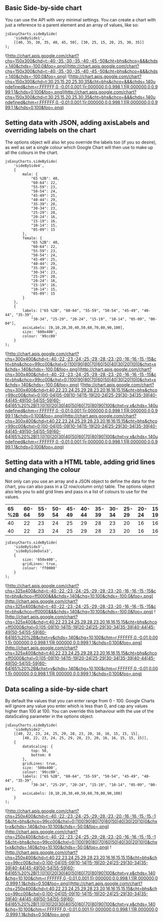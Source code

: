 ## Basic Side-by-side chart ##

You can use the API with very minimal settings.  You can create a chart with just a reference to a parent element and an array of values, like so:

```
jsEasyCharts.sideBySide(
	'sideBySide1',
	[[40, 35, 30, 35, 40, 45, 50], [30, 25, 15, 20, 25, 30, 35]]
);
```


![http://chart.apis.google.com/chart?chs=150x300&chd=t:-40,-35,-30,-35,-40,-45,-50&cht=bhs&chco=&&&chds=,140&chds=-100,0&foo=.png](http://chart.apis.google.com/chart?chs=150x300&chd=t:-40,-35,-30,-35,-40,-45,-50&cht=bhs&chco=&&&chds=,140&chds=-100,0&foo=.png)
![http://chart.apis.google.com/chart?chs=150x300&chd=t:30,25,15,20,25,30,35&cht=bhs&chco=&&&chds=,140undefined&chm=r,FFFFFF,0,-0.01,0.001,1|r,000000,0,0.998,1,1|R,000000,0,0.999,1,1&chds=0,100&foo=.png](http://chart.apis.google.com/chart?chs=150x300&chd=t:30,25,15,20,25,30,35&cht=bhs&chco=&&&chds=,140undefined&chm=r,FFFFFF,0,-0.01,0.001,1|r,000000,0,0.998,1,1|R,000000,0,0.999,1,1&chds=0,100&foo=.png)


## Setting data with JSON, adding axisLabels and overriding labels on the chart ##

The options object will also let you override the labels too (if you so desire), as well as set a single colour which Google Chart will then use to make up all the colours in the chart.

```
jsEasyCharts.sideBySide(
	'sideBySide4',
	{
		male: {
			"65 %2B": 40, 
			"60-64": 22, 
			"55-59": 23, 
			"50-54": 24, 
			"45-49": 25, 
			"40-44": 29, 
			"35-39": 28, 
			"30-34": 23, 
			"25-29": 20, 
			"20-24": 16, 
			"15-19": 16, 
			"10-14": 15, 
			"05-09": 15
		}, 
		female: {
			"65 %2B": 40, 
			"60-64": 22, 
			"55-59": 23, 
			"50-54": 24, 
			"45-49": 25, 
			"40-44": 29, 
			"35-39": 28, 
			"30-34": 23, 
			"25-29": 20, 
			"20-24": 16, 
			"15-19": 16, 
			"10-14": 15, 
			"05-09": 15
		}
	},
	{
		labels: ["65 %2B", "60-64", "55-59", "50-54", "45-49", "40-44", "35-39", 
			"30-34", "25-29", "20-24", "15-19", "10-14", "05-09", "00-04"],
		axisLabels: [0,10,20,30,40,50,60,70,80,90,100],
		size: '600x400',
		colour: '99cc00'
	}
);
```

![http://chart.apis.google.com/chart?chs=300x400&chd=t:-40,-22,-23,-24,-25,-29,-28,-23,-20,-16,-16,-15,-15&cht=bhs&chco=99cc00&chxl=0:|100|90|80|70|60|50|40|30|20|10|0&chxt=x&chds=,140&chds=-100,0&foo=.png](http://chart.apis.google.com/chart?chs=300x400&chd=t:-40,-22,-23,-24,-25,-29,-28,-23,-20,-16,-16,-15,-15&cht=bhs&chco=99cc00&chxl=0:|100|90|80|70|60|50|40|30|20|10|0&chxt=x&chds=,140&chds=-100,0&foo=.png)
![http://chart.apis.google.com/chart?chs=300x400&chd=t:40,22,23,24,25,29,28,23,20,16,16,15,15&cht=bhs&chco=99cc00&chxl=0:|00-04|05-09|10-14|15-19|20-24|25-29|30-34|35-39|40-44|45-49|50-54|55-59|60-64|65%20%2B|1:|0|10|20|30|40|50|60|70|80|90|100&chxt=y,x&chds=,140undefined&chm=r,FFFFFF,0,-0.01,0.001,1|r,000000,0,0.998,1,1|R,000000,0,0.999,1,1&chds=0,100&foo=.png](http://chart.apis.google.com/chart?chs=300x400&chd=t:40,22,23,24,25,29,28,23,20,16,16,15,15&cht=bhs&chco=99cc00&chxl=0:|00-04|05-09|10-14|15-19|20-24|25-29|30-34|35-39|40-44|45-49|50-54|55-59|60-64|65%20%2B|1:|0|10|20|30|40|50|60|70|80|90|100&chxt=y,x&chds=,140undefined&chm=r,FFFFFF,0,-0.01,0.001,1|r,000000,0,0.998,1,1|R,000000,0,0.999,1,1&chds=0,100&foo=.png)



## Setting data with a HTML table, adding grid lines and changing the colour ##

Not only can you use an array and a JSON object to define the data for the chart, you can also pass in a (2 row/column only) table. The options object also lets you to add grid lines and pass in a list of colours to use for the values.

| 65 %2B | 60-64 | 55-59 | 50-54 | 45-49 | 40-44 | 35-39 | 30-34 | 25-29 | 20-24	| 15-19 | 10-14 | 05-09 |
|:-------|:------|:------|:------|:------|:------|:------|:------|:------|:------|:------|:------|:------|
| 40 | 22 | 23 | 24 | 25 | 29 | 28 | 23 | 20 | 16 | 16 | 15 | 15 |
| 40 | 22 | 23 | 24 | 25 | 29 | 28 | 23 | 20 | 16 | 16 | 15 | 15 |

```
jsEasyCharts.sideBySide(
	'sideBySide3',
	'sideBySideData3',
	{
		size: '650x400',
		gridLines: true,
		colour: 'ff0000'
	}
);
```
![http://chart.apis.google.com/chart?chs=325x400&chd=t:-40,-22,-23,-24,-25,-29,-28,-23,-20,-16,-16,-15,-15&cht=bhs&chco=ff0000&&&chds=,140&chg=10,100&chds=-100,0&foo=.png](http://chart.apis.google.com/chart?chs=325x400&chd=t:-40,-22,-23,-24,-25,-29,-28,-23,-20,-16,-16,-15,-15&cht=bhs&chco=ff0000&&&chds=,140&chg=10,100&chds=-100,0&foo=.png)
![http://chart.apis.google.com/chart?chs=325x400&chd=t:40,22,23,24,25,29,28,23,20,16,16,15,15&cht=bhs&chco=ff0000&chxl=0:|05-09|10-14|15-19|20-24|25-29|30-34|35-39|40-44|45-49|50-54|55-59|60-64|65%20%2B&chxt=y&chds=,140&chg=10,100&chm=r,FFFFFF,0,-0.01,0.001,1|r,000000,0,0.998,1,1|R,000000,0,0.999,1,1&chds=0,100&foo=.png](http://chart.apis.google.com/chart?chs=325x400&chd=t:40,22,23,24,25,29,28,23,20,16,16,15,15&cht=bhs&chco=ff0000&chxl=0:|05-09|10-14|15-19|20-24|25-29|30-34|35-39|40-44|45-49|50-54|55-59|60-64|65%20%2B&chxt=y&chds=,140&chg=10,100&chm=r,FFFFFF,0,-0.01,0.001,1|r,000000,0,0.998,1,1|R,000000,0,0.999,1,1&chds=0,100&foo=.png)


## Data scaling a side-by-side chart ##

By default the values that you can enter range from 0 - 100. Google Charts will ignore any value you enter which is less than 0, and cap any values higher than 100 at 100. You can override this behaviour with the use of the dataScaling parameter in the options object.

```
jsEasyCharts.sideBySide(
	'sideBySide2',
	[[40, 22, 23, 24, 25, 29, 28, 23, 20, 16, 16, 15, 15, 15], 
		[40, 22, 23, 24, 25, 29, 28, 23, 20, 16, 16, 15, 15, 15]],
	{
		dataScaling: {
			top: 50, 
			bottom: 0
		},
		gridLines: true,
		size: '500x400',
		colour: '99cc00',
		labels: ["65 %2B", "60-64", "55-59", "50-54", "45-49", "40-44", "35-39",  
			"30-34", "25-29", "20-24", "15-19", "10-14", "05-09", "00-04"],
		axisLabels: [0,10,20,30,40,50,60,70,80,90,100]
	}
);
```
![http://chart.apis.google.com/chart?chs=250x400&chd=t:-40,-22,-23,-24,-25,-29,-28,-23,-20,-16,-16,-15,-15,-15&cht=bhs&chco=99cc00&chxl=0:|100|90|80|70|60|50|40|30|20|10|0&chxt=x&chds=,140&chg=10,100&chds=-50,0&foo=.png](http://chart.apis.google.com/chart?chs=250x400&chd=t:-40,-22,-23,-24,-25,-29,-28,-23,-20,-16,-16,-15,-15,-15&cht=bhs&chco=99cc00&chxl=0:|100|90|80|70|60|50|40|30|20|10|0&chxt=x&chds=,140&chg=10,100&chds=-50,0&foo=.png)
![http://chart.apis.google.com/chart?chs=250x400&chd=t:40,22,23,24,25,29,28,23,20,16,16,15,15,15&cht=bhs&chco=99cc00&chxl=0:|00-04|05-09|10-14|15-19|20-24|25-29|30-34|35-39|40-44|45-49|50-54|55-59|60-64|65%20%2B|1:|0|10|20|30|40|50|60|70|80|90|100&chxt=y,x&chds=,140&chg=10,100&chm=r,FFFFFF,0,-0.01,0.001,1|r,000000,0,0.998,1,1|R,000000,0,0.999,1,1&chds=0,50&foo=.png](http://chart.apis.google.com/chart?chs=250x400&chd=t:40,22,23,24,25,29,28,23,20,16,16,15,15,15&cht=bhs&chco=99cc00&chxl=0:|00-04|05-09|10-14|15-19|20-24|25-29|30-34|35-39|40-44|45-49|50-54|55-59|60-64|65%20%2B|1:|0|10|20|30|40|50|60|70|80|90|100&chxt=y,x&chds=,140&chg=10,100&chm=r,FFFFFF,0,-0.01,0.001,1|r,000000,0,0.998,1,1|R,000000,0,0.999,1,1&chds=0,50&foo=.png)